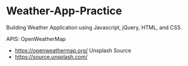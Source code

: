 # Weather-App-Practice

Building Weather Application using Javascript, jQuery, HTML, and CSS.

APIS:
OpenWeatherMap
- https://openweathermap.org/
Unsplash Source
- https://source.unsplash.com/
